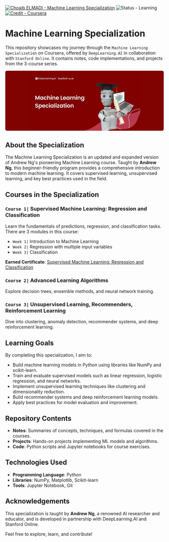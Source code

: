 [![Choaib ELMADI - Machine Learning Specialization](https://img.shields.io/badge/Choaib_ELMADI-Machine_Learning_Specialization-8800dd)](https://elmadichoaib.vercel.app) ![Status - Learning](https://img.shields.io/badge/Status-Learning-2bd729) [![Credit - Coursera](https://img.shields.io/badge/Credit-Coursera-3b8af2)](https://www.coursera.org/specializations/machine-learning-introduction)

# Machine Learning Specialization

This repository showcases my journey through the `Machine Learning Specialization` on Coursera, offered by `DeepLearning.AI` in collaboration with `Stanford Online`. It contains notes, code implementations, and projects from the 3-course series.

<div align="center">

![Machine Learning Specialization](./Images/ml-specialization.png)

</div>

## About the Specialization

The Machine Learning Specialization is an updated and expanded version of Andrew Ng's pioneering Machine Learning course. Taught by **Andrew Ng**, this beginner-friendly program provides a comprehensive introduction to modern machine learning. It covers supervised learning, unsupervised learning, and key best practices used in the field.

## Courses in the Specialization

### `Course 1|` Supervised Machine Learning: Regression and Classification

Learn the fundamentals of predictions, regression, and classification tasks. There are 3 modules in this course:

- `Week 1|` Introduction to Machine Learning
- `Week 2|` Regression with multiple input variables
- `Week 3|` Classification

**Earned Certificate**: [Supervised Machine Learning: Regression and Classification](https://coursera.org/share/789489cb15a016ca08d5d4377bca23af)

### `Course 2|` Advanced Learning Algorithms

Explore decision trees, ensemble methods, and neural network training.

### `Course 3|` Unsupervised Learning, Recommenders, Reinforcement Learning

Dive into clustering, anomaly detection, recommender systems, and deep reinforcement learning.

## Learning Goals

By completing this specialization, I aim to:

- Build machine learning models in Python using libraries like NumPy and scikit-learn.
- Train and evaluate supervised models such as linear regression, logistic regression, and neural networks.
- Implement unsupervised learning techniques like clustering and dimensionality reduction.
- Build recommender systems and deep reinforcement learning models.
- Apply best practices for model evaluation and improvement.

## Repository Contents

- **Notes**: Summaries of concepts, techniques, and formulas covered in the courses.
- **Projects**: Hands-on projects implementing ML models and algorithms.
- **Code**: Python scripts and Jupyter notebooks for course exercises.

## Technologies Used

- **Programming Language**: Python
- **Libraries**: NumPy, Matplotlib, Scikit-learn
- **Tools**: Jupyter Notebook, Git

## Acknowledgements

This specialization is taught by **Andrew Ng**, a renowned AI researcher and educator, and is developed in partnership with DeepLearning.AI and Stanford Online.

Feel free to explore, learn, and contribute!
